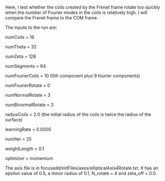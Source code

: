 Here, I test whether the coils created by the Frenet frame rotate too quickly when the number of Fourier modes in the coils is relatively high. I will compare the Frenet frame to the COM frame.

The inputs to the run are:

numCoils = 16

numTheta = 32

numZeta = 128

numSegments = 64

numFourierCoils = 10 (0th component plus 9 fourier components)

numFourierRotate = 0

numNormalRotate = 3

numBinormalRotate = 3

radiusCoils = 2.0 (the initial radius of the coils is twice the radius of the surface)

learningRate = 0.0005

numIter = 25

weightLength = 0.1

optimizer = momentum



The axis file is in focusadd/initFiles/axes/ellipticalAxis4Rotate.txt. It has an epsilon value of 0.5, a minor radius of 0.1, N_rotate = 4 and zeta_off = 0.0.

